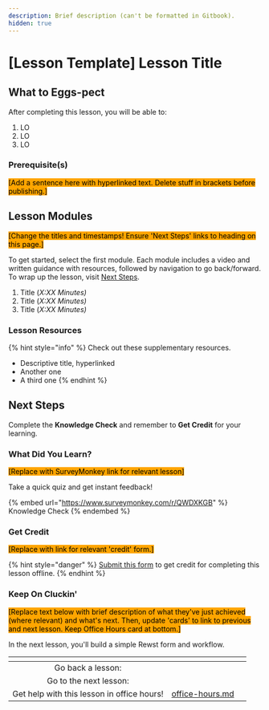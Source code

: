 ```yaml
---
description: Brief description (can't be formatted in Gitbook).
hidden: true
---
```


# \[Lesson Template] Lesson Title

## **What to Eggs-pect**

After completing this lesson, you will be able to:

1. LO
2. LO
3. LO

### **Prerequisite(s)**

<mark style="background-color:orange;">\[Add a sentence here with hyperlinked text. Delete stuff in brackets before publishing.]</mark>

## Lesson Modules

<mark style="background-color:orange;">\[Change the titles and timestamps! Ensure 'Next Steps' links to heading on this page.]</mark>

To get started, select the first module. Each module includes a video and written guidance with resources, followed by navigation to go back/forward. To wrap up the lesson, visit [Next Steps](./#next-steps).

1. Title (_X:XX Minutes)_
2. Title (_X:XX Minutes)_
3. Title (_X:XX Minutes)_

### Lesson Resources

{% hint style="info" %}
Check out these supplementary resources.

* Descriptive title, hyperlinked
* Another one
* A third one
{% endhint %}

## Next Steps

Complete the **Knowledge Check** and remember to **Get Credit** for your learning.&#x20;

### What Did You Learn?

<mark style="background-color:orange;">\[Replace with SurveyMonkey link for relevant lesson]</mark>

Take a quick quiz and get instant feedback!

{% embed url="https://www.surveymonkey.com/r/QWDXKGB" %}
Knowledge Check
{% endembed %}

### Get Credit

<mark style="background-color:orange;">\[Replace with link for relevant 'credit' form.]</mark>

{% hint style="danger" %}
[Submit this form](https://app.rewst.io/form/8ac04607-a1c4-45ea-b203-448b2f1b64e0) to get credit for completing this lesson offline.
{% endhint %}

### Keep On Cluckin'

<mark style="background-color:orange;">\[Replace text below with brief description of what they've just achieved (where relevant) and what's next. Then, update 'cards' to link to previous and next lesson. Keep Office Hours card at bottom.]</mark>

In the next lesson, you'll build a simple Rewst form and workflow.

<table data-card-size="large" data-column-title-hidden data-view="cards" data-full-width="false"><thead><tr><th align="center"></th><th align="center"></th><th data-hidden data-card-target data-type="content-ref"></th></tr></thead><tbody><tr><td align="center">Go back a lesson:</td><td align="center"></td><td></td></tr><tr><td align="center">Go to the next lesson:</td><td align="center"></td><td></td></tr><tr><td align="center">Get help with this lesson in office hours!</td><td align="center"><a data-mention href="../../office-hours.md">office-hours.md</a></td><td></td></tr></tbody></table>
